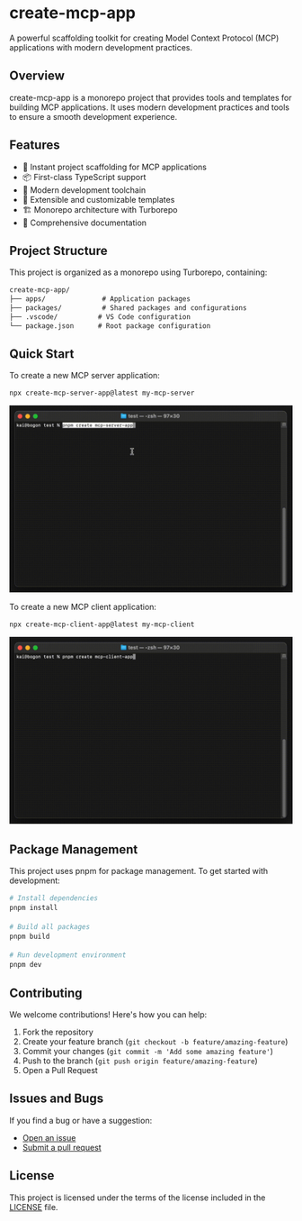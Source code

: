 # create-mcp-app

A powerful scaffolding toolkit for creating Model Context Protocol (MCP) applications with modern development practices.

## Overview

create-mcp-app is a monorepo project that provides tools and templates for building MCP applications. It uses modern development practices and tools to ensure a smooth development experience.

## Features

- 🚀 Instant project scaffolding for MCP applications
- 📦 First-class TypeScript support
- 🔧 Modern development toolchain
- 🎯 Extensible and customizable templates
- 🏗️ Monorepo architecture with Turborepo
- 📝 Comprehensive documentation

## Project Structure

This project is organized as a monorepo using Turborepo, containing:

```
create-mcp-app/
├── apps/              # Application packages
├── packages/          # Shared packages and configurations
├── .vscode/          # VS Code configuration
└── package.json      # Root package configuration
```

## Quick Start

To create a new MCP server application:

```bash
npx create-mcp-server-app@latest my-mcp-server
```

![Server Demo](packages/docs/server.gif)

To create a new MCP client application:

```bash
npx create-mcp-client-app@latest my-mcp-client
```

![Client Demo](packages/docs/client.gif)

## Package Management

This project uses pnpm for package management. To get started with development:

```bash
# Install dependencies
pnpm install

# Build all packages
pnpm build

# Run development environment
pnpm dev
```

## Contributing

We welcome contributions! Here's how you can help:

1. Fork the repository
2. Create your feature branch (`git checkout -b feature/amazing-feature`)
3. Commit your changes (`git commit -m 'Add some amazing feature'`)
4. Push to the branch (`git push origin feature/amazing-feature`)
5. Open a Pull Request

## Issues and Bugs

If you find a bug or have a suggestion:

- [Open an issue](https://github.com/boguan/create-mcp-app/issues)
- [Submit a pull request](https://github.com/boguan/create-mcp-app/pulls)

## License

This project is licensed under the terms of the license included in the [LICENSE](./LICENSE) file.
